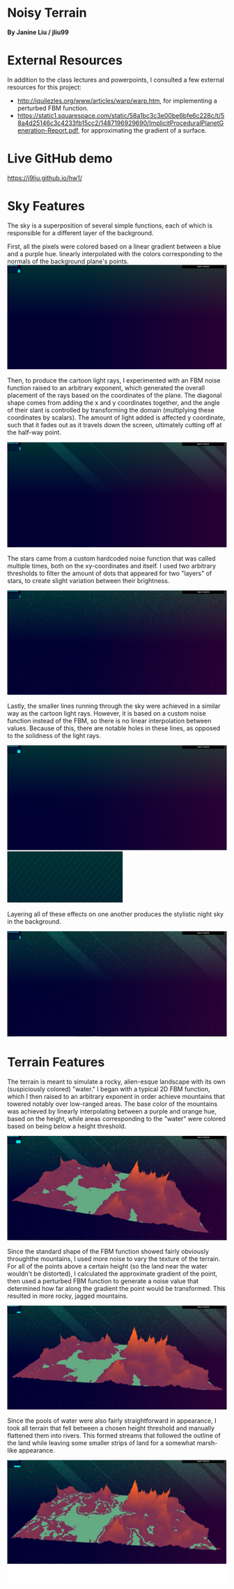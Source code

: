 # Noisy Terrain
**By Janine Liu / jliu99**

# External Resources

In addition to the class lectures and powerpoints, I consulted a few external resources for this project:
- http://iquilezles.org/www/articles/warp/warp.htm, for implementing a perturbed FBM function.
- https://static1.squarespace.com/static/58a1bc3c3e00be6bfe6c228c/t/58a4d25146c3c4233fb15cc2/1487196929690/ImplicitProceduralPlanetGeneration-Report.pdf, for approximating the gradient of a surface.

# Live GitHub demo
https://j9liu.github.io/hw1/

# Sky Features

The sky is a superposition of several simple functions, each of which is responsible for a different layer of the background.


First, all the pixels were colored based on a linear gradient between a blue and a purple hue.
linearly interpolated with the colors corresponding to the normals of the background plane's points.
![](sky01.png)

Then, to produce the cartoon light rays, I experimented with an FBM noise function raised to an arbitrary exponent, which generated the overall placement of the rays based on the coordinates of the plane. The diagonal shape comes from adding the x and y coordinates together, and the angle of their slant is controlled by transforming the domain (multiplying these coordinates by scalars). The amount of light added is affected y coordinate, such that it fades out as it travels down the screen, ultimately cutting off at the half-way point.

![](sky02.png)

The stars came from a custom hardcoded noise function that was called multiple times, both on the xy-coordinates and itself. I used two arbitrary thresholds to filter the amount of dots that appeared for two "layers" of stars, to create slight variation between their brightness.

![](sky03.png)

Lastly, the smaller lines running through the sky were achieved in a similar way as the cartoon light rays. However, it is based on a custom noise function instead of the FBM, so there is no linear interpolation between values. Because of this, there are notable holes in these lines, as opposed to the solidness of the light rays.

![](sky04.png)
![](skyclose.png)

Layering all of these effects on one another produces the stylistic night sky in the background.

![](sky05.png)

# Terrain Features

The terrain is meant to simulate a rocky, alien-esque landscape with its own (suspiciously colored) "water." I began with a typical 2D FBM function, which I then raised to an arbitrary exponent in order achieve mountains that towered notably over low-ranged areas. The base color of the mountains was achieved by linearly interpolating between a purple and orange hue, based on the height, while areas corresponding to the "water" were colored based on being below a height threshold.

![](terrain01.png)

Since the standard shape of the FBM function showed fairly obviously throughthe mountains, I used more noise to vary the texture of the terrain. For all of the points above a certain height (so the land near the water wouldn't be distorted), I calculated the approximate gradient of the point, then used a perturbed FBM function to generate a noise value that determined how far along the gradient the point would be transformed. This resulted in more rocky, jagged mountains.

![](terrain02.png)

Since the pools of water were also fairly straightforward in appearance, I took all terrain that fell between a chosen height threshold and manually flattened them into rivers. This formed streams that followed the outline of the land while leaving some smaller strips of land for a somewhat marsh-like appearance.

![](terrain03.png)